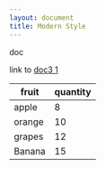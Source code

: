 ```yaml
---
layout: document
title: Modern Style
---
```

doc

link to [doc3 1](doc3.html#doc3-2)

|fruit |quantity|
|------|--------|
|apple | 8      |
|orange| 10     |
|grapes| 12     |
|Banana| 15     |
